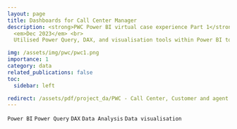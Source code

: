 ```yaml
---
layout: page
title: Dashboards for Call Center Manager
description: <strong>PWC Power BI virtual case experience Part 1</strong><br>
  <em>Dec 2023</em> <br>
  Utilised Power Query, DAX, and visualisation tools within Power BI to create dashboards for the Call Center Manager to understand todays trends, reflect customer demographics and insights regarding customer retention.

img: /assets/img/pwc/pwc1.png
importance: 1
category: data
related_publications: false
toc:
  sidebar: left

redirect: /assets/pdf/project_da/PWC - Call Center, Customer and agent behaviour.pdf
---
```


`Power BI`
`Power Query`
`DAX`
`Data Analysis`
`Data visualisation`
